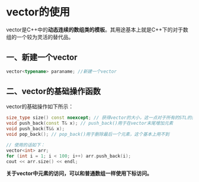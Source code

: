 # vector的使用

vector是C++中的**动态连续的数组类的模板**。其用途基本上就是C++下的对于数组的一个较为灵活的替代品。

## 一、新建一个vector

```c++
vector<typename> paraname; //新建一个vector
```



## 二、vector的基础操作函数

vector的基础操作如下所示：

```c++
size_type size() const noexcept; // 获得vector的大小，这一点对于所有的STL的类都一样
void push_back(const T& x); // push_back()用于在vector末尾增加元素
void push_back(T&& x);
void pop_back(); // pop_back()用于删除最后一个元素，这个基本上用不到

// 使用的话如下：
vector<int> arr;
for (int i = 1; i < 100; i++) arr.push_back(i);
cout << arr.size() << endl;
```

**关于vector中元素的访问，可以和普通数组一样使用下标访问。**



